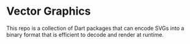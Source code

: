# Vector Graphics

This repo is a collection of Dart packages that can encode SVGs into a binary
format that is efficient to decode and render at runtime.
